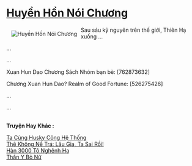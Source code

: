<a href="https://truyenwiki.net/huyen-hon-noi-chuong.36241/" title="Huyền Hồn Nói Chương"><h1>Huyền Hồn Nói Chương</h1></a><div style="display:table"><img align="right" style="float: left; padding: 10px;" src="https://truyenwiki.net/a/img/str/src/36241.jpg" alt="Huyền Hồn Nói Chương">Sau sáu kỷ nguyên trên thế giới, Thiên Hạ xuống ...<p></p> ...<p></p> ...<p></p> Xuan Hun Dao Chương Sách Nhóm bạn bè: [762873632]<p></p> Chương Xuan Hun Dao? Realm of Good Fortune: [526275426]<p></p> ...<p></p> ...</div><p><br><b>Truyện Hay Khác :</b></p><a href="https://truyenwiki.net/ta-cung-husky-cong-he-thong.35179/" alt="Ta Cùng Husky Cộng Hệ Thống">Ta Cùng Husky Cộng Hệ Thống</a><br/><a href="https://github.com/nownovels/wikidich/tree/master/truyenhay/35850" alt="Thê Không Nề Trá: Lâu Gia, Ta Sai Rồi!">Thê Không Nề Trá: Lâu Gia, Ta Sai Rồi!</a><br/><a href="https://github.com/nownovels/wikidich/tree/master/truyenhay/36081" alt="Hàn 3000 Tô Nghênh Hạ">Hàn 3000 Tô Nghênh Hạ</a><br/><a href="https://sangtacviet.wordpress.com/2020/10/22/than-y-bo-nu/" alt="Thần Y Bỏ Nữ">Thần Y Bỏ Nữ</a><br/>